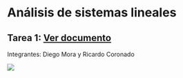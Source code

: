 
# Análisis de sistemas lineales
## Tarea 1: [Ver documento](docs/tarea1)    
 Integrantes: Diego Mora y Ricardo Coronado
 <div aling="center"><img src="/docs/tarea1/efelantito.png"></div>

